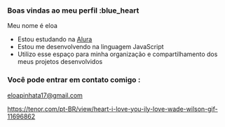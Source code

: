 ### Boas vindas ao meu perfil :blue_heart

Meu nome é eloa

- Estou estudando na [Alura](https://www.alura.com.br)
- Estou me desenvolvendo na linguagem JavaScript
- Utilizo esse espaço para minha organização e compartilhamento dos meus projetos desenvolvidos

### Você pode entrar em contato comigo : 

eloapinhata17@gmail.com




https://tenor.com/pt-BR/view/heart-i-love-you-ily-love-wade-wilson-gif-11696862
